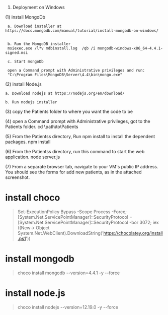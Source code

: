 1. Deployment on Windows
 
 (1) install MongoDb
     
	 a. Download installer at https://docs.mongodb.com/manual/tutorial/install-mongodb-on-windows/
	 
	 
	 b. Run the MongoDB installer
	 msiexec.exe /l*v mdbinstall.log  /qb /i mongodb-windows-x86_64-4.4.1-signed.msi
	 
	 c. Start mongoDb
	 
	 open a Command prompt with Administrative privileges and run:
	 "C:\Program Files\MongoDB\Server\4.4\bin\mongo.exe"
	 
(2) install Node.js

    a. Download nodejs at https://nodejs.org/en/download/
	
	b. Run nodejs installer
	
(3) copy the Patients folder to where you want the code to be

(4) open a Command prompt with Administrative privileges, got to the Patients folder.
    cd \path\to\Patients
	
(5) From the Patientss directory, Run npm install to install the dependent packages.
    npm install
	
(6) From the Patientss directory, run this command to start the web application.
    node server.js
	
(7) From a separate browser tab, navigate to your VM's public IP address.
    You should see the forms for add new patients, as in the attached screenshot.
	
# install choco	
> Set-ExecutionPolicy Bypass -Scope Process -Force; [System.Net.ServicePointManager]::SecurityProtocol = [System.Net.ServicePointManager]::SecurityProtocol -bor 3072; iex ((New-> Object System.Net.WebClient).DownloadString('https://chocolatey.org/install.ps1'))

# install mongodb
> choco install mongodb --version=4.4.1 -y --force

# install node.js
> choco install nodejs --version=12.19.0 -y --force
